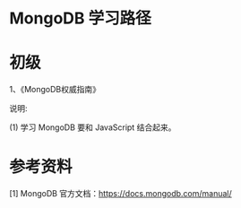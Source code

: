 MongoDB 学习路径
===



# 初级

1、《MongoDB权威指南》

说明:

(1) 学习 MongoDB 要和 JavaScript 结合起来。

# 参考资料

[1] MongoDB 官方文档：https://docs.mongodb.com/manual/